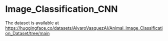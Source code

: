 # Image_Classification_CNN
The dataset is available at https://huggingface.co/datasets/AlvaroVasquezAI/Animal_Image_Classification_Dataset/tree/main
